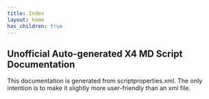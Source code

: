 ```yaml
---
title: Index
layout: home
has_children: true
---
```


## Unofficial Auto-generated X4 MD Script Documentation

This documentation is generated from scriptproperties.xml. The only intention is to make it slightly more user-friendly than an xml file.
